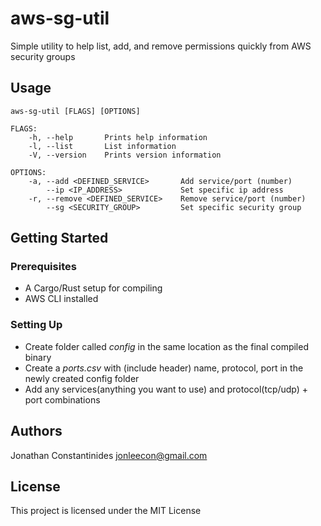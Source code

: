 # aws-sg-util

Simple utility to help list, add, and remove permissions quickly from AWS security groups

## Usage
```
aws-sg-util [FLAGS] [OPTIONS]

FLAGS:
    -h, --help       Prints help information
    -l, --list       List information
    -V, --version    Prints version information

OPTIONS:
    -a, --add <DEFINED_SERVICE>       Add service/port (number)
        --ip <IP_ADDRESS>             Set specific ip address
    -r, --remove <DEFINED_SERVICE>    Remove service/port (number)
        --sg <SECURITY_GROUP>         Set specific security group
```
## Getting Started
### Prerequisites
- A Cargo/Rust setup for compiling
- AWS CLI installed

### Setting Up
- Create folder called *config* in the same location as the final compiled binary
- Create a *ports.csv* with (include header) name, protocol, port in the newly created config folder
- Add any services(anything you want to use) and protocol(tcp/udp) + port combinations

## Authors
Jonathan Constantinides <jonleecon@gmail.com>

## License
This project is licensed under the MIT License
